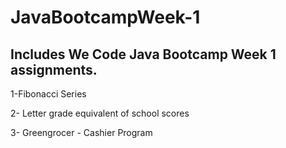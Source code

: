 # JavaBootcampWeek-1

## Includes We Code Java Bootcamp Week 1 assignments.

1-Fibonacci Series

2- Letter grade equivalent of school scores

3- Greengrocer - Cashier Program
